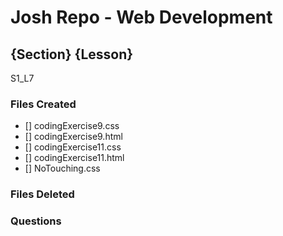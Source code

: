 # Josh Repo - Web Development

## {Section} {Lesson}
S1_L7

### Files Created
- [] codingExercise9.css
- [] codingExercise9.html
- [] codingExercise11.css
- [] codingExercise11.html
- [] NoTouching.css

### Files Deleted

### Questions

